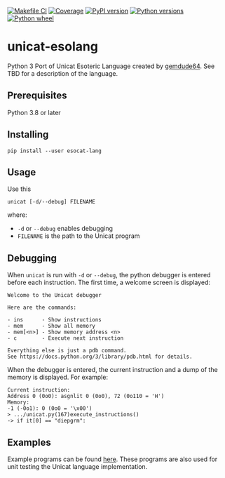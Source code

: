 [![Makefile CI](https://github.com/rzuckerm/unicat-esolang/actions/workflows/makefile.yml/badge.svg)](https://github.com/rzuckerm/unicat-esolang/actions/workflows/makefile.yml)
[![Coverage](https://rzuckerm.github.io/unicat-esolang/badge.svg)](https://rzuckerm.github.io/unicat-esolang/html_cov)
[![PyPI version](https://img.shields.io/pypi/v/unicat-esolang)](https://pypi.org/project/unicat-esolang)
[![Python versions](https://img.shields.io/pypi/pyversions/unicat-esolang)](https://pypi.org/project/unicat-esolang)
[![Python wheel](https://img.shields.io/pypi/wheel/unicat-esolang)](https://pypi.org/project/unicat-esolang)

# unicat-esolang

Python 3 Port of Unicat Esoteric Language created by [gemdude64](https://github.com/gemdude46/unicat).
See TBD for a description of the language.

## Prerequisites

Python 3.8 or later

## Installing

```
pip install --user esocat-lang
```

## Usage

Use this 
```
unicat [-d/--debug] FILENAME
```

where:

* `-d` or `--debug` enables debugging
* `FILENAME` is the path to the Unicat program

## Debugging

When `unicat` is run with `-d` or `--debug`, the python debugger is entered
before each instruction. The first time, a welcome screen is displayed:

```
Welcome to the Unicat debugger

Here are the commands:

- ins      - Show instructions
- mem      - Show all memory
- mem[<n>] - Show memory address <n>
- c        - Execute next instruction

Everything else is just a pdb command.
See https://docs.python.org/3/library/pdb.html for details.

```

When the debugger is entered, the current instruction and a dump of the
memory is displayed. For example:

```
Current instruction:
Address 0 (0o0): asgnlit 0 (0o0), 72 (0o110 = 'H')
Memory:
-1 (-0o1): 0 (0o0 = '\x00')
> .../unicat.py(167)execute_instructions()
-> if it[0] == "diepgrm":
```

## Examples

Example programs can be found [here](https://github.com/rzuckerm/unicat-esolang/tree/main/examples).
These programs are also used for unit testing the Unicat language
implementation.
